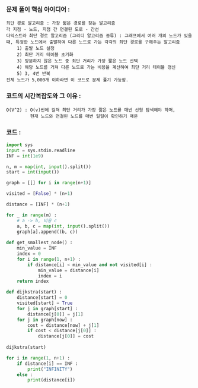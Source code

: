 ### 문제 풀이 핵심 아이디어 :
    최단 경로 알고리즘 : 가장 짧은 경로를 찾는 알고리즘
    각 지점 - 노드, 지점 간 연결된 도로 - 간선
    다익스트라 최단 경로 알고리즘 (그리디 알고리즘 종류) : 그래프에서 여러 개의 노드가 있을 때, 특정한 노드에서 출발하여 다른 노드로 가는 각각의 최단 경로를 구해주는 알고리즘
        1) 출발 노드 설정
        2) 최단 거리 테이블 초기화
        3) 방문하지 않은 노드 중 최단 거리가 가장 짧은 노드 선택
        4) 해당 노드를 거쳐 다른 노드로 가는 비용을 계산하여 최단 거리 테이블 갱신
        5) 3, 4번 반복
    전체 노드가 5,000개 이하라면 이 코드로 문제 풀기 가능함.

### 코드의 시간복잡도와 그 이유 :
    O(V^2) : O(v)번에 걸쳐 최단 거리가 가장 짧은 노드를 매번 선형 탐색해야 하며,
             현재 노드와 연결된 노드를 매번 일일이 확인하기 때문

### 코드 :
```python
import sys
input = sys.stdin.readline
INF = int(1e9)

n, m = map(int, input().split())
start = int(input())

graph = [[] for i in range(n+1)]

visited = [False] * (n+1)

distance = [INF] * (n+1)

for _ in range(m) :
    # a -> b, 비용 c
    a, b, c = map(int, input().split())
    graph[a].append((b, c))
    
def get_smallest_node() :
    min_value = INF
    index = 0
    for i in range(1, n+1) :
        if distance[i] < min_value and not visited[i] :
            min_value = distance[i]
            index = i
    return index

def dijkstra(start) :
    distance[start] = 0
    visited[start] = True
    for j in graph[start] :
        distance[j[0]] = j[1]
    for j in graph[now] :
        cost = distance[now] + j[1]
        if cost < distance[j[0]] :
            distance[j[0]] = cost
            
dijkstra(start)

for i in range(1, n+1) :
    if distance[i] == INF :
        print("INFINITY")
    else :
        print(distance[i])
```